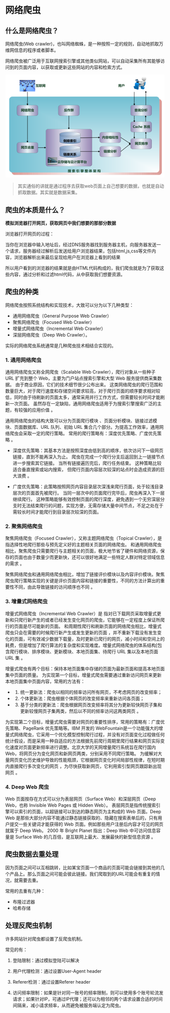 # 网络爬虫
## 什么是网络爬虫？
网络爬虫(Web crawler)，也叫网络蜘蛛，是一种按照一定的规则，自动地抓取万维网信息的程序或者脚本。

网络爬虫被广泛用于互联网搜索引擎或其他类似网站，可以自动采集所有其能够访问到的页面内容，以获取或更新这些网站的内容和检索方式。

![](../imgs/pachong_jieshao02.jpg)

> 其实通俗的讲就是通过程序去获取web页面上自己想要的数据，也就是自动抓取数据。其实就是数据采集。

## 爬虫的本质是什么？
**模拟浏览器打开网页，获取网页中我们想要的那部分数据**

浏览器打开网页的过程：

当你在浏览器中输入地址后，经过DNS服务器找到服务器主机，向服务器发送一个请求，服务器经过解析后发送给用户浏览器结果，包括html,js,css等文件内容，浏览器解析出来最后呈现给用户在浏览器上看到的结果

所以用户看到的浏览器的结果就是由HTML代码构成的，我们爬虫就是为了获取这些内容，通过分析和过滤html代码，从中获取我们想要资源。
## 爬虫的种类
网络爬虫按照系统结构和实现技术，大致可以分为以下几种类型：

- 通用网络爬虫（General Purpose Web Crawler）
- 聚焦网络爬虫（Focused Web Crawler）
- 增量式网络爬虫（Incremental Web Crawler）
- 深层网络爬虫（Deep Web Crawler）。 

实际的网络爬虫系统通常是几种爬虫技术相结合实现的。

### 1. 通用网络爬虫

通用网络爬虫又称全网爬虫（Scalable Web Crawler），爬行对象从一些种子 URL 扩充到整个 Web，主要为门户站点搜索引擎和大型 Web 服务提供商采集数据。 由于商业原因，它们的技术细节很少公布出来。 这类网络爬虫的爬行范围和数量巨大，对于爬行速度和存储空间要求较高，对于爬行页面的顺序要求相对较低，同时由于待刷新的页面太多，通常采用并行工作方式，但需要较长时间才能刷新一次页面。 虽然存在一定缺陷，通用网络爬虫适用于为搜索引擎搜索广泛的主题，有较强的应用价值 。

通用网络爬虫的结构大致可以分为页面爬行模块 、页面分析模块、链接过滤模块、页面数据库、URL 队列、初始 URL 集合几个部分。为提高工作效率，通用网络爬虫会采取一定的爬行策略。 常用的爬行策略有：深度优先策略、广度优先策略 。

- 深度优先策略：其基本方法是按照深度由低到高的顺序，依次访问下一级网页链接，直到不能再深入为止。 爬虫在完成一个爬行分支后返回到上一链接节点进一步搜索其它链接。 当所有链接遍历完后，爬行任务结束。 这种策略比较适合垂直搜索或站内搜索， 但爬行页面内容层次较深的站点时会造成资源的巨大浪费 。

-  广度优先策略：此策略按照网页内容目录层次深浅来爬行页面，处于较浅目录层次的页面首先被爬行。 当同一层次中的页面爬行完毕后，爬虫再深入下一层继续爬行。 这种策略能够有效控制页面的爬行深度，避免遇到一个无穷深层分支时无法结束爬行的问题，实现方便，无需存储大量中间节点，不足之处在于需较长时间才能爬行到目录层次较深的页面。

### 2. 聚焦网络爬虫

聚焦网络爬虫（Focused Crawler），又称主题网络爬虫（Topical Crawler），是指选择性地爬行那些与预先定义好的主题相关页面的网络爬虫。 和通用网络爬虫相比，聚焦爬虫只需要爬行与主题相关的页面，极大地节省了硬件和网络资源，保存的页面也由于数量少而更新快，还可以很好地满足一些特定人群对特定领域信息的需求 。

聚焦网络爬虫和通用网络爬虫相比，增加了链接评价模块以及内容评价模块。聚焦爬虫爬行策略实现的关键是评价页面内容和链接的重要性，不同的方法计算出的重要性不同，由此导致链接的访问顺序也不同 。

### 3. 增量式网络爬虫

增量式网络爬虫（Incremental Web Crawler）是 指对已下载网页采取增量式更新和只爬行新产生的或者已经发生变化网页的爬虫，它能够在一定程度上保证所爬行的页面是尽可能新的页面。 和周期性爬行和刷新页面的网络爬虫相比，增量式爬虫只会在需要的时候爬行新产生或发生更新的页面 ，并不重新下载没有发生变化的页面，可有效减少数据下载量，及时更新已爬行的网页，减小时间和空间上的耗费，但是增加了爬行算法的复杂度和实现难度。增量式网络爬虫的体系结构[包含爬行模块、排序模块、更新模块、本地页面集、待爬行 URL 集以及本地页面URL 集 。

增量式爬虫有两个目标：保持本地页面集中存储的页面为最新页面和提高本地页面集中页面的质量。 为实现第一个目标，增量式爬虫需要通过重新访问网页来更新本地页面集中页面内容，常用的方法有：

- 1) 统一更新法：爬虫以相同的频率访问所有网页，不考虑网页的改变频率；

- 2) 个体更新法：爬虫根据个体网页的改变频率来重新访问各页面；

- 3) 基于分类的更新法：爬虫根据网页改变频率将其分为更新较快网页子集和更新较慢网页子集两类，然后以不同的频率访问这两类网页 。

为实现第二个目标，增量式爬虫需要对网页的重要性排序，常用的策略有：广度优先策略、PageRank 优先策略等。IBM 开发的 WebFountain是一个功能强大的增量式网络爬虫，它采用一个优化模型控制爬行过程，并没有对页面变化过程做任何统计假设，而是采用一种自适应的方法根据先前爬行周期里爬行结果和网页实际变化速度对页面更新频率进行调整。北京大学的天网增量爬行系统旨在爬行国内 Web，将网页分为变化网页和新网页两类，分别采用不同爬行策略。 为缓解对大量网页变化历史维护导致的性能瓶颈，它根据网页变化时间局部性规律，在短时期内直接爬行多次变化的网页 ，为尽快获取新网页，它利用索引型网页跟踪新出现网页 。

### 4. Deep Web 爬虫

Web 页面按存在方式可以分为表层网页（Surface Web）和深层网页（Deep Web，也称 Invisible Web Pages 或 Hidden Web）。 表层网页是指传统搜索引擎可以索引的页面，以超链接可以到达的静态网页为主构成的 Web 页面。Deep Web 是那些大部分内容不能通过静态链接获取的、隐藏在搜索表单后的，只有用户提交一些关键词才能获得的 Web 页面。例如那些用户注册后内容才可见的网页就属于 Deep Web。 2000 年 Bright Planet 指出：Deep Web 中可访问信息容量是 Surface Web 的几百倍，是互联网上最大、发展最快的新型信息资源 。

## 爬虫数据去重处理
因为页面之间可以互相跳转，比如某宝页面一个商品的页面可能会链接到其他的几个产品上。那么页面之间可能会彼此链接。我们爬取到的URL可能会有重复的情况，就需要去重。

常用的去重有几种：
- 布隆过滤器
- 哈希存储
## 处理反爬虫机制
许多网站针对爬虫都设置了反爬虫机制。

常见的有：

1. 登陆限制：通过模拟登陆可以解决

2. 用户代理检测：通过设置User-Agent header

3. Referer检测：通过设置Referer header

4. 访问频率限制：如果是针对同一账号的频率限制，则可以使用多个账号轮流发请求；如果针对IP，可通过IP代理；还可以为相邻的两个请求设置合适的时间间隔来，减小请求频率，从而避免被服务端认定为爬虫。